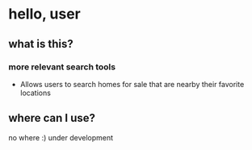 # hello, user

## what is this?

### more relevant search tools
- Allows users to search homes for sale that are nearby their favorite locations

## where can I use?
no where :) under development

